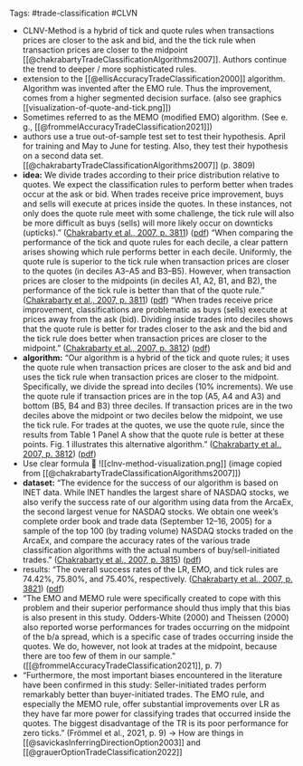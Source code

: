Tags: #trade-classification #CLVN 

- CLNV-Method is a hybrid of tick and quote rules when transactions prices are closer to the ask and bid, and the the tick rule when transaction prices are closer to the midpoint [[@chakrabartyTradeClassificationAlgorithms2007]]. Authors continue the trend to deeper / more sophisticated rules.
- extension to the [[@ellisAccuracyTradeClassification2000]] algorithm. Algorithm was invented after the EMO rule. Thus the improvement, comes from a higher segmented decision surface. (also see graphics [[visualization-of-quote-and-tick.png]])
- Sometimes referred to as the MEMO (modified EMO) algorithm. (See e. g., [[@frommelAccuracyTradeClassification2021]]) 
- authors use a true out-of-sample test set to test their hypothesis. April for training and May to June for testing. Also, they test their hypothesis on a second data set. [[@chakrabartyTradeClassificationAlgorithms2007]] (p. 3809)
- **idea:** We divide trades according to their price distribution relative to quotes. We expect the classification rules to perform better when trades occur at the ask or bid. When trades receive price improvement, buys and sells will execute at prices inside the quotes. In these instances, not only does the quote rule meet with some challenge, the tick rule will also be more difficult as buys (sells) will more likely occur on downticks (upticks).” ([Chakrabarty et al., 2007, p. 3811](zotero://select/library/items/XSSKWNCJ)) ([pdf](zotero://open-pdf/library/items/VQAL9PWT?page=6&annotation=6NIJNJ58)) “When comparing the performance of the tick and quote rules for each decile, a clear pattern arises showing which rule performs better in each decile. Uniformly, the quote rule is superior to the tick rule when transaction prices are closer to the quotes (in deciles A3–A5 and B3–B5). However, when transaction prices are closer to the midpoints (in deciles A1, A2, B1, and B2), the performance of the tick rule is better than that of the quote rule.” ([Chakrabarty et al., 2007, p. 3811](zotero://select/library/items/XSSKWNCJ)) ([pdf](zotero://open-pdf/library/items/VQAL9PWT?page=6&annotation=NEYHHSVW)) “When trades receive price improvement, classifications are problematic as buys (sells) execute at prices away from the ask (bid). Dividing inside trades into deciles shows that the quote rule is better for trades closer to the ask and the bid and the tick rule does better when transaction prices are closer to the midpoint.” ([Chakrabarty et al., 2007, p. 3812](zotero://select/library/items/XSSKWNCJ)) ([pdf](zotero://open-pdf/library/items/VQAL9PWT?page=7&annotation=ASB83EBG))
- **algorithm:** “Our algorithm is a hybrid of the tick and quote rules; it uses the quote rule when transaction prices are closer to the ask and bid and uses the tick rule when transaction prices are closer to the midpoint. Specifically, we divide the spread into deciles (10% increments). We use the quote rule if transaction prices are in the top (A5, A4 and A3) and bottom (B5, B4 and B3) three deciles. If transaction prices are in the two deciles above the midpoint or two deciles below the midpoint, we use the tick rule. For trades at the quotes, we use the quote rule, since the results from Table 1 Panel A show that the quote rule is better at these points. Fig. 1 illustrates this alternative algorithm.” ([Chakrabarty et al., 2007, p. 3812](zotero://select/library/items/XSSKWNCJ)) ([pdf](zotero://open-pdf/library/items/VQAL9PWT?page=7&annotation=4QD7Q4NX))
- Use clear formula 🟰
![[clnv-method-visualization.png]]
(image copied from [[@chakrabartyTradeClassificationAlgorithms2007]])
- **dataset:** “The evidence for the success of our algorithm is based on INET data. While INET handles the largest share of NASDAQ stocks, we also verify the success rate of our algorithm using data from the ArcaEx, the second largest venue for NASDAQ stocks. We obtain one week’s complete order book and trade data (September 12–16, 2005) for a sample of the top 100 (by trading volume) NASDAQ stocks traded on the ArcaEx, and compare the accuracy rates of the various trade classification algorithms with the actual numbers of buy/sell-initiated trades.” ([Chakrabarty et al., 2007, p. 3815](zotero://select/library/items/XSSKWNCJ)) ([pdf](zotero://open-pdf/library/items/VQAL9PWT?page=10&annotation=XIFPZQET))
- results: “The overall success rates of the LR, EMO, and tick rules are 74.42%, 75.80%, and 75.40%, respectively.  ([Chakrabarty et al., 2007, p. 3821](zotero://select/library/items/XSSKWNCJ)) ([pdf](zotero://open-pdf/library/items/VQAL9PWT?page=16&annotation=I4A9CCUN))
- “The EMO and MEMO rule were specifically created to cope with this problem and their superior performance should thus imply that this bias is also present in this study. Odders-White (2000) and Theissen (2000) also reported worse performances for trades occurring on the midpoint of the b/a spread, which is a specific case of trades occurring inside the quotes. We do, however, not look at trades at the midpoint, because there are too few of them in our sample.” ([[@frommelAccuracyTradeClassification2021]], p. 7)
- “Furthermore, the most important biases encountered in the literature have been confirmed in this study: Seller-initiated trades perform remarkably better than buyer-initiated trades. The EMO rule, and especially the MEMO rule, offer substantial improvements over LR as they have far more power for classifying trades that occurred inside the quotes. The biggest disadvantage of the TR is its poor performance for zero ticks.” (Frömmel et al., 2021, p. 9) -> How are things in [[@savickasInferringDirectionOption2003]] and [[@grauerOptionTradeClassification2022]]




